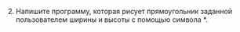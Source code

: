 2.	Напишите программу, которая рисует прямоугольник заданной пользователем ширины и высоты с помощью символа *.

